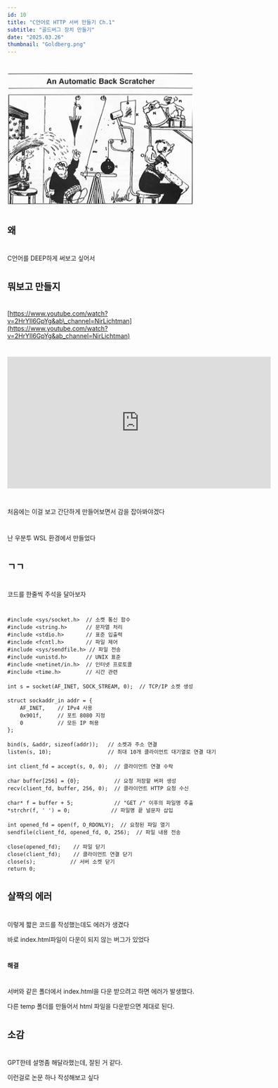 ```yaml
---
id: 10
title: "C언어로 HTTP 서버 만들기 Ch.1"
subtitle: "골드버그 장치 만들기"
date: "2025.03.26"
thumbnail: "Goldberg.png"
---
```

#
<img src="../../static/image/Goldberg.png" height="300">

#
## 왜
#

C언어를 DEEP하게 써보고 싶어서
#
## 뭐보고 만들지
#
[https://www.youtube.com/watch?v=2HrYIl6GpYg&ab\_channel=NirLichtman](https://www.youtube.com/watch?v=2HrYIl6GpYg&ab_channel=NirLichtman)
#
<iframe height="300" width="600" src="https://www.youtube.com/embed/2HrYIl6GpYg" width="860" height="484" frameborder="0" allowfullscreen="true"></iframe>

#

처음에는 이걸 보고 간단하게 만들어보면서 감을 잡아봐야겠다

#

난 우분투 WSL 환경에서 만들었다

#
## ㄱㄱ
#

코드를 한줄씩 주석을 달아보자

#

```
#include <sys/socket.h>  // 소켓 통신 함수
#include <string.h>      // 문자열 처리
#include <stdio.h>       // 표준 입출력
#include <fcntl.h>       // 파일 제어
#include <sys/sendfile.h> // 파일 전송
#include <unistd.h>      // UNIX 표준
#include <netinet/in.h>  // 인터넷 프로토콜
#include <time.h>        // 시간 관련

int s = socket(AF_INET, SOCK_STREAM, 0);  // TCP/IP 소켓 생성

struct sockaddr_in addr = {
    AF_INET,    // IPv4 사용
    0x901f,     // 포트 8080 지정
    0           // 모든 IP 허용
};

bind(s, &addr, sizeof(addr));   // 소켓과 주소 연결
listen(s, 10);                  // 최대 10개 클라이언트 대기열로 연결 대기

int client_fd = accept(s, 0, 0);  // 클라이언트 연결 수락

char buffer[256] = {0};           // 요청 저장할 버퍼 생성
recv(client_fd, buffer, 256, 0);  // 클라이언트 HTTP 요청 수신

char* f = buffer + 5;             // "GET /" 이후의 파일명 추출
*strchr(f, ' ') = 0;             // 파일명 끝 널문자 삽입

int opened_fd = open(f, O_RDONLY);  // 요청된 파일 열기
sendfile(client_fd, opened_fd, 0, 256);  // 파일 내용 전송

close(opened_fd);    // 파일 닫기
close(client_fd);    // 클라이언트 연결 닫기
close(s);           // 서버 소켓 닫기
return 0;
```
#
## 살짝의 에러
#
이렇게 짧은 코드를 작성했는데도 에러가 생겼다

바로 index.html파일이 다운이 되지 않는 버그가 있었다
#
**해결**
#
서버와 같은 폴더에서 index.html을 다운 받으려고 하면 에러가 발생했다.

다른 temp 폴더를 만들어서 html 파일을 다운받으면 제대로 된다.
#
## 소감
#
GPT한테 설명좀 해달라했는데, 잘된 거 같다. 

이런걸로 논문 하나 작성해보고 싶다